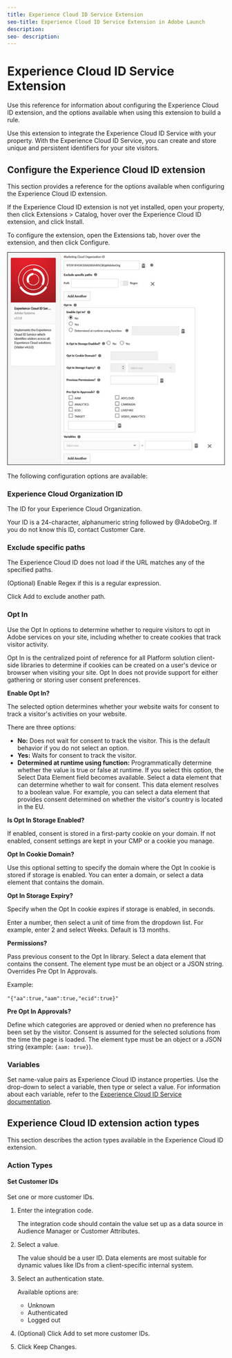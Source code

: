 ```yaml
---
title: Experience Cloud ID Service Extension
seo-title: Experience Cloud ID Service Extension in Adobe Launch
description: 
seo- description: 
---
```


# Experience Cloud ID Service Extension

Use this reference for information about configuring the Experience Cloud ID extension, and the options available when using this extension to build a rule.

Use this extension to integrate the Experience Cloud ID Service with your property. With the Experience Cloud ID Service, you can create and store unique and persistent identifiers for your site visitors.

## Configure the Experience Cloud ID extension

This section provides a reference for the options available when configuring the Experience Cloud ID extension.

If the Experience Cloud ID extension is not yet installed, open your property, then click Extensions &gt; Catalog, hover over the Experience Cloud ID extension, and click Install.

To configure the extension, open the Extensions tab, hover over the extension, and then click Configure.

![](/help/assets/optin.jpg)

The following configuration options are available:

### Experience Cloud Organization ID

The ID for your Experience Cloud Organization.

Your ID is a 24-character, alphanumeric string followed by @AdobeOrg. If you do not know this ID, contact Customer Care.

### Exclude specific paths

The Experience Cloud ID does not load if the URL matches any of the specified paths.

\(Optional\) Enable Regex if this is a regular expression.

Click Add to exclude another path.

### Opt In

Use the Opt In options to determine whether to require visitors to opt in Adobe services on your site, including whether to create cookies that track visitor activity.

Opt In is the centralized point of reference for all Platform solution client-side libraries to determine if cookies can be created on a user's device or browser when visiting your site. Opt In does not provide support for either gathering or storing user consent preferences.

**Enable Opt In?**

The selected option determines whether your website waits for consent to track a visitor's activities on your website.

There are three options:

* **No:** Does not wait for consent to track the visitor. This is the default behavior if you do not select an option.
* **Yes:** Waits for consent to track the visitor.
* **Determined at runtime using function:** Programmatically determine whether the value is true or false at runtime. If you select this option, the Select Data Element field becomes available. Select a data element that can determine whether to wait for consent. This data element resolves to a boolean value. For example, you can select a data element that provides consent determined on whether the visitor's country is located in the EU.

**Is Opt In Storage Enabled?**

If enabled, consent is stored in a first-party cookie on your domain. If not enabled, consent settings are kept in your CMP or a cookie you manage.

**Opt In Cookie Domain?**

Use this optional setting to specify the domain where the Opt In cookie is stored if storage is enabled. You can enter a domain, or select a data element that contains the domain.

**Opt In Storage Expiry?**

Specify when the Opt In cookie expires if storage is enabled, in seconds.

 Enter a number, then select a unit of time from the dropdown list. For example, enter 2 and select Weeks. Default is 13 months.

**Permissions?**

Pass previous consent to the Opt In library. Select a data element that contains the consent. The element type must be an object or a JSON string. Overrides Pre Opt In Approvals.

Example:

`"{"aa":true,"aam":true,"ecid":true}"`

**Pre Opt In Approvals?**

Define which categories are approved or denied when no preference has been set by the visitor. Consent is assumed for the selected solutions from the time the page is loaded. The element type must be an object or a JSON string \(example: `{aam: true}`\).

### Variables

Set name-value pairs as Experience Cloud ID instance properties. Use the drop-down to select a variable, then type or select a value. For information about each variable, refer to the [Experience Cloud ID Service documentation](https://experiencecloud.adobe.com/resources/help/en_US/mcvid/mcvid-overview.html).

## Experience Cloud ID extension action types

This section describes the action types available in the Experience Cloud ID extension.

### Action Types

#### Set Customer IDs

Set one or more customer IDs.

1. Enter the integration code.

   The integration code should contain the value set up as a data source in Audience Manager or Customer Attributes.

1. Select a value.

   The value should be a user ID. Data elements are most suitable for dynamic values like IDs from a client-specific internal system.

1. Select an authentication state.

   Available options are:

   * Unknown
   * Authenticated
   * Logged out

1. \(Optional\) Click Add to set more customer IDs.
1. Click Keep Changes.

